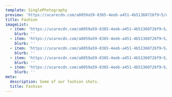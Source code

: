 ```yaml
---
template: SinglePhotography
preview: 'https://ucarecdn.com/a8059a59-8365-4eeb-a451-4b51360726f9~5/nth/0/'
title: Fashion
imageList:
  - item: 'https://ucarecdn.com/a8059a59-8365-4eeb-a451-4b51360726f9~5/nth/0/'
    blurb: ''
  - item: 'https://ucarecdn.com/a8059a59-8365-4eeb-a451-4b51360726f9~5/nth/1/'
    blurb: ''
  - item: 'https://ucarecdn.com/a8059a59-8365-4eeb-a451-4b51360726f9~5/nth/2/'
    blurb: ''
  - item: 'https://ucarecdn.com/a8059a59-8365-4eeb-a451-4b51360726f9~5/nth/3/'
    blurb: ''
  - item: 'https://ucarecdn.com/a8059a59-8365-4eeb-a451-4b51360726f9~5/nth/4/'
    blurb: ''
meta:
  description: Some of our fashion shots.
  title: Fashion
---
```

